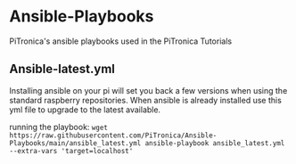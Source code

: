 # Ansible-Playbooks
PiTronica's ansible playbooks used in the PiTronica Tutorials


## Ansible-latest.yml

Installing ansible on your pi will set you back a few versions when using the standard raspberry repositories.
When ansible is already installed use this yml file to upgrade to the latest available.

running the playbook:
`wget https://raw.githubusercontent.com/PiTronica/Ansible-Playbooks/main/ansible_latest.yml
ansible-playbook ansible_latest.yml --extra-vars 'target=localhost'`
